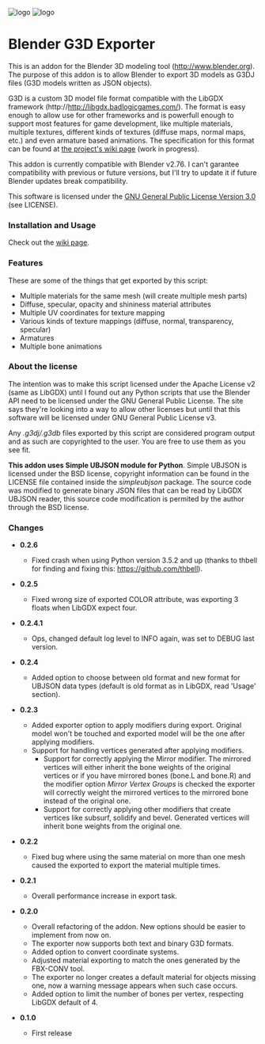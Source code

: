 ![logo](http://libgdx.badlogicgames.com/img/logo.png)
![logo](http://download.blender.org/institute/logos/blender-plain.png)

Blender G3D Exporter
====================

This is an addon for the Blender 3D modeling tool (http://www.blender.org). The purpose of this addon is to allow Blender to export 3D models as G3DJ files (G3D models written as JSON objects).

G3D is a custom 3D model file format compatible with the LibGDX framework (http://http://libgdx.badlogicgames.com/). The format is easy enough to allow use for other frameworks and is powerfull enough to support most features for game development, like multiple materials, multiple textures, different kinds of textures (diffuse maps, normal maps, etc.) and even armature based animations. The specification for this format can be found at [the project's wiki page](https://github.com/libgdx/fbx-conv/wiki) (work in progress).

This addon is currently compatible with Blender v2.76. I can't garantee compatibility with previous or future versions, but I'll try to update it if future Blender updates break compatibility.

This software is licensed under the [GNU General Public License Version 3.0](http://www.gnu.org/licenses/gpl-3.0.txt) (see LICENSE).

### Installation and Usage

Check out the [wiki page](https://github.com/Dancovich/libgdx_blender_g3d_exporter/wiki).

### Features

These are some of the things that get exported by this script:

* Multiple materials for the same mesh (will create multiple mesh parts)
* Diffuse, specular, opacity and shininess material attributes
* Multiple UV coordinates for texture mapping
* Various kinds of texture mappings (diffuse, normal, transparency, specular)
* Armatures
* Multiple bone animations

### About the license

The intention was to make this script licensed under the Apache License v2 (same as LibGDX) until I found out any Python scripts that use the Blender API need to be licensed under the GNU General Public License. The site says they're looking into a way to allow other licenses but until that this software will be licensed under GNU General Public License v3.

Any *.g3dj/.g3db* files exported by this script are considered program output and as such are copyrighted to the user. You are free to use them as you see fit.

**This addon uses Simple UBJSON module for Python**. Simple UBJSON is licensed under the BSD license, copyright information can be found in the LICENSE file contained inside the *simpleubjson* package. The source code was modified to generate binary JSON files that can be read by LibGDX UBJSON reader, this source code modification is permited by the author through the BSD license.

### Changes

* **0.2.6**
  - Fixed crash when using Python version 3.5.2 and up (thanks to thbell for finding and fixing this: https://github.com/thbell).

* **0.2.5**
  - Fixed wrong size of exported COLOR attribute, was exporting 3 floats when LibGDX expect four.

* **0.2.4.1**
  - Ops, changed default log level to INFO again, was set to DEBUG last version.

* **0.2.4**
  - Added option to choose between old format and new format for UBJSON data types (default is old format as in LibGDX, read 'Usage' section).

* **0.2.3**
  - Added exporter option to apply modifiers during export. Original model won't be touched and exported model will be the one after applying modifiers.
  - Support for handling vertices generated after applying modifiers. 
    - Support for correctly applying the Mirror modifier. The mirrored vertices will either inherit the bone weights of the original vertices or if you have mirrored bones (bone.L and bone.R) and the modifier option *Mirror Vertex Groups* is checked the exporter will correctly weight the mirrored vertices to the mirrored bone instead of the original one.
    - Support for correctly applying other modifiers that create vertices like subsurf, solidify and bevel. Generated vertices will inherit bone weights from the original one.

* **0.2.2**
  - Fixed bug where using the same material on more than one mesh caused the exported to export the material multiple times.

* **0.2.1**
  - Overall performance increase in export task.

* **0.2.0**
  - Overall refactoring of the addon. New options should be easier to implement from now on.
  - The exporter now supports both text and binary G3D formats.
  - Added option to convert coordinate systems.
  - Adjusted material exporting to match the ones generated by the FBX-CONV tool.
  - The exporter no longer creates a default material for objects missing one, now a warning message appears when such case occurs.
  - Added option to limit the number of bones per vertex, respecting LibGDX default of 4.
  
* **0.1.0**
  - First release
